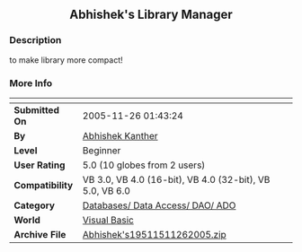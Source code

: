 ﻿<div align="center">

## Abhishek's Library Manager


</div>

### Description

to make library more compact!
 
### More Info
 


<span>             |<span>
---                |---
**Submitted On**   |2005-11-26 01:43:24
**By**             |[Abhishek Kanther](https://github.com/Planet-Source-Code/PSCIndex/blob/master/ByAuthor/abhishek-kanther.md)
**Level**          |Beginner
**User Rating**    |5.0 (10 globes from 2 users)
**Compatibility**  |VB 3\.0, VB 4\.0 \(16\-bit\), VB 4\.0 \(32\-bit\), VB 5\.0, VB 6\.0
**Category**       |[Databases/ Data Access/ DAO/ ADO](https://github.com/Planet-Source-Code/PSCIndex/blob/master/ByCategory/databases-data-access-dao-ado__1-6.md)
**World**          |[Visual Basic](https://github.com/Planet-Source-Code/PSCIndex/blob/master/ByWorld/visual-basic.md)
**Archive File**   |[Abhishek's19511511262005\.zip](https://github.com/Planet-Source-Code/abhishek-kanther-abhishek-s-library-manager__1-63374/archive/master.zip)








